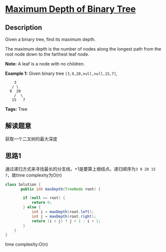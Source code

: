 # [Maximum Depth of Binary Tree][title]

## Description

Given a binary tree, find its maximum depth.

The maximum depth is the number of nodes along the longest path from the root node down to the farthest leaf node.

**Note:** A leaf is a node with no children.

**Example 1:**
Given binary tree `[3,9,20,null,null,15,7]`,

```
    3
   / \
  9  20
    /  \
   15   7
```

**Tags:** Tree

## 解读题意
获取一个二叉树的最大深度

## 思路1 

通过递归方式来寻找最长的分支线，+1是要算上根结点。递归顺序为`3 9 20 15 7`，故time complexity为O(n)

```java
class Solution {
       public int maxDepth(TreeNode root) {

        if (null == root) {
            return 0;
        } else {
            int i = maxDepth(root.left);
            int j = maxDepth(root.right);
            return (i < j) ? j + 1 : i + 1;
        }
    }
}
```
time complexity:O(n)

[title]: https://leetcode.com/problems/maximum-depth-of-binary-tree/description/